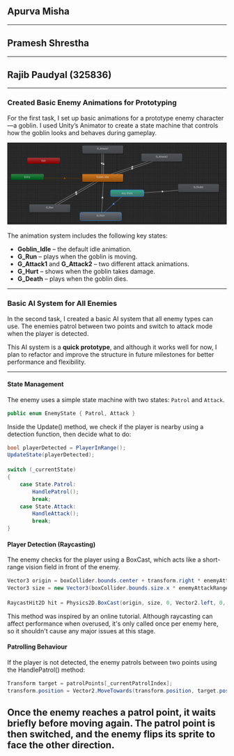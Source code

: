 ## Apurva Misha

---

## Pramesh Shrestha

---

## Rajib Paudyal (325836)

---

### Created Basic Enemy Animations for Prototyping

For the first task, I set up basic animations for a prototype enemy character—a goblin. I used Unity’s Animator to
create a state machine that controls how the goblin looks and behaves during gameplay.

![Goblin Animator Window](./Goblin_Animator.png)

The animation system includes the following key states:

- **Goblin_Idle** – the default idle animation.
- **G_Run** – plays when the goblin is moving.
- **G_Attack1** and **G_Attack2** – two different attack animations.
- **G_Hurt** – shows when the goblin takes damage.
- **G_Death** – plays when the goblin dies.

---

### Basic AI System for All Enemies

In the second task, I created a basic AI system that all enemy types can use. The enemies patrol between two points and
switch to attack mode when the player is detected.

This AI system is a **quick prototype**, and although it works well for now, I plan to refactor and improve the
structure in future milestones for better performance and flexibility.

---

#### State Management

The enemy uses a simple state machine with two states: `Patrol` and `Attack`.

```csharp
public enum EnemyState { Patrol, Attack }
```

Inside the Update() method, we check if the player is nearby using a detection function, then decide what to do:

```csharp
bool playerDetected = PlayerInRange();
UpdateState(playerDetected);

switch (_currentState)
{
    case State.Patrol:
        HandlePatrol();
        break;
    case State.Attack:
        HandleAttack();
        break;
}
```

#### Player Detection (Raycasting)

The enemy checks for the player using a BoxCast, which acts like a short-range vision field in front of the enemy.

```csharp
Vector3 origin = boxCollider.bounds.center + transform.right * enemyAttackRange * transform.localScale.x * colliderDistance;
Vector3 size = new Vector3(boxCollider.bounds.size.x * enemyAttackRange, boxCollider.bounds.size.y, boxCollider.bounds.size.z);

RaycastHit2D hit = Physics2D.BoxCast(origin, size, 0, Vector2.left, 0, playerLayer);
```

This method was inspired by an online tutorial. Although raycasting can affect performance when overused, it's only
called once per enemy here, so it shouldn't cause any major issues at this stage.

#### Patrolling Behaviour

If the player is not detected, the enemy patrols between two points using the HandlePatrol() method:

```csharp
Transform target = patrolPoints[_currentPatrolIndex];
transform.position = Vector2.MoveTowards(transform.position, target.position, patrolSpeed * Time.deltaTime);
```

Once the enemy reaches a patrol point, it waits briefly before moving again. The patrol point is then switched, and the
enemy flips its sprite to face the other direction.
---